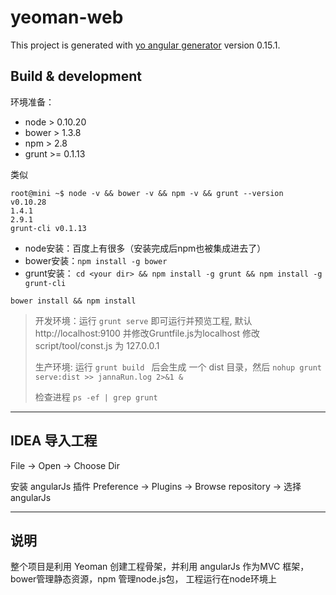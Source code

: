 # yeoman-web

This project is generated with [yo angular generator](https://github.com/yeoman/generator-angular)
version 0.15.1.

## Build & development

环境准备：

* node > 0.10.20
* bower > 1.3.8
* npm > 2.8
* grunt >= 0.1.13


类似

```
root@mini ~$ node -v && bower -v && npm -v && grunt --version
v0.10.28
1.4.1
2.9.1
grunt-cli v0.1.13
```

* node安装：百度上有很多（安装完成后npm也被集成进去了）
* bower安装：```npm install -g bower```
* grunt安装： ```cd <your dir> && npm install -g grunt && npm install -g grunt-cli ``` 

```bower install && npm install```


> 开发环境：运行 `grunt serve` 即可运行并预览工程, 默认 http://localhost:9100 并修改Gruntfile.js为localhost 修改 script/tool/const.js 为 127.0.0.1
>
> 生产环境: 运行 ```grunt build ``` 后会生成 一个 dist 目录，然后 ``` nohup grunt serve:dist >> jannaRun.log 2>&1 & ```
>
> 检查进程  ``` ps -ef | grep grunt ```


---

## IDEA 导入工程

File -> Open -> Choose Dir

安装 angularJs 插件
Preference -> Plugins -> Browse repository -> 选择 angularJs

---

## 说明

整个项目是利用 Yeoman 创建工程骨架，并利用 angularJs 作为MVC 框架，bower管理静态资源，npm 管理node.js包，
工程运行在node环境上


